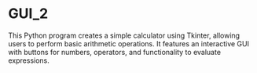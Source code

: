# GUI_2
This Python program creates a simple calculator using Tkinter, allowing users to perform basic arithmetic operations. It features an interactive GUI with buttons for numbers, operators, and functionality to evaluate expressions.
